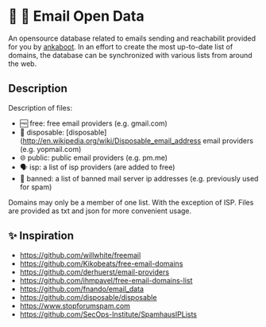 # 📧 📂 Email Open Data

An opensource database related to emails sending and reachabilit provided for you by [ankaboot](https://www.ankaboot.fr).
In an effort to create the most up-to-date list of domains, the database can be synchronized with various lists from around the web.

## Description

Description of files:
- 🆓 free: free email providers (e.g. gmail.com)
- 🚮 disposable: [disposable](http://en.wikipedia.org/wiki/Disposable_email_address email providers (e.g. yopmail.com)
- 🌐 public: public email providers (e.g. pm.me)
- 🗣️ isp: a list of isp providers (are added to free)
- 🚫 banned: a list of banned mail server ip addresses (e.g. previously used for spam)

Domains may only be a member of one list. With the exception of ISP.
Files are provided as txt and json for more convenient usage.

## ✨ Inspiration

- https://github.com/willwhite/freemail
- https://github.com/Kikobeats/free-email-domains
- https://github.com/derhuerst/email-providers
- https://github.com/ihmpavel/free-email-domains-list
- https://github.com/fnando/email_data
- https://github.com/disposable/disposable
- https://www.stopforumspam.com
- https://github.com/SecOps-Institute/SpamhausIPLists
